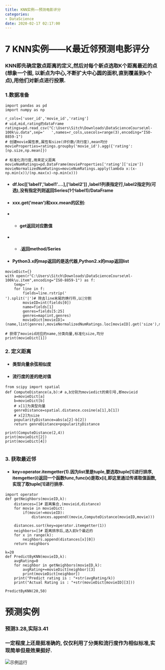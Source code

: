 ```yaml
---
title: KNN实例——预测电影评分
categories:
- DataScience
date: 2020-02-17 02:17:00
---
```

#  7 KNN实例——K最近邻预测电影评分
###    KNN即先确定散点距离的定义,然后对每个新点选取K个距离最近的点(想象一个图, 以新点为中心,不断扩大中心圆的面积,直到覆盖到k个点),用他们对新点进行投票.

###    1.数据准备
```
import pandas as pd
import numpy as np

r_cols=['user_id','movie_id','rating']
# uid,mid,rating的dataFrame
ratings=pd.read_csv("C:\Users\Sitch\Downloads\DataScienceCourse\ml-100k\u.data",sep='	',names=r_cols,usecols=range(3),encoding="ISO-8859-1")
# 创建movie属性表,属性有size(评价数/流行度),mean均分
movieProperties=ratings.groupby('movie_id').agg({'rating':[np.size,np.mean]})

# 标准化流行度,用来定义距离
movieNumRatings=pd.DataFrame(movieProperties['rating']['size'])
movieNormalizedNumRatings=movieNumRatings.apply(lambda x:(x-np.min(x))/(np.max(x)-np.min(x)))
```
- ####     df.loc\[\['label1','label1'....],\['label2']] ,label1列表指定行,label2指定列(可选),没有指定列则返回Series(1个label1)/DataFrame
- ####     xxx.get('mean')和xxx.mean的区别: 
- - ####     get返回对应数值
- - ####     .返回method/Series
- ####     Python3.x的map返回的是迭代器,Python2.x的map返回list

```
movieDict={}
with open(r"C:\Users\Sitch\Downloads\DataScienceCourse\ml-100k\u.item",encoding="ISO-8859-1") as f:
    temp=''
    for line in f:
        fields=line.rstrip('
').split('|')# 除去line末尾的换行符,以|分割
        movieID=int(fields[0])
        name=fields[1]
        genres=fields[5:25]
        genres=map(int,genres)
        movieDict[movieID]=(name,list(genres),movieNormalizedNumRatings.loc[movieID].get('size'),movieProperties.loc[movieID].rating.get('mean'))

# 获得了movieid对应的name,分类向量,标准化size,均分
print(movieDict[1])
```
###    2. 定义距离
- ####     类型向量余弦相似度
- ####     流行度的差的绝对值
```
from scipy import spatial
def ComputeDistance(a,b):# a,b分别为moviedict的索引号,即movieid
    a=movieDict[a]
    b=movieDict[b]
    # x[1]为类型向量
    genreDistance=spatial.distance.cosine(a[1],b[1])
    # x[2]为size
    popularityDistance=abs(a[2]-b[2])
    return genreDistance+popularityDistance

print(ComputeDistance(2,4))
print(movieDict[2])
print(movieDict[4])
    
```
###    3. 获取最近邻
- ####     key=operator.itemgetter(1).因为list里是tuple,要选取tuple\[1]进行排序, itemgetter(i)返回一个函数func,func(x)是取x\[i],即这里通过传递取值函数,实现了取tuple\[1]进行排序.
```
import operator
def getNeighbors(movieID,k):
    distances=[]# 距离集合,(movieid,distance)
    for movie in movieDict:
        if(movie!=movieID):
            distances.append((movie,ComputeDistance(movieID,movie)))
    
    distances.sort(key=operator.itemgetter(1))
    neighbors=[]# 距离排序后,选入前k个最近的
    for x in range(k):
        neighbors.append(distances[x][0])
    return neighbors

k=20
def PredictByKNN(movieID,k):
    avgRating=0
    for neighbor in getNeighbors(movieID,k):
        avgRating+=movieDict[neighbor][3]
        print(movieDict[neighbor])
    print("Predict rating is : "+str(avgRating/k))
    print("Actual Rating is : "+str(movieDict[movieID][3]))

PredictByKNN(20,50)

```
# 预测实例
###    预测3.28,实际3.41
###    一定程度上还是挺准确的, 仅仅利用了分类和流行度作为相似标准,实现简单但是效果挺好.
![示例运行](https://upload-images.jianshu.io/upload_images/19387483-5e1cef03df8b9d0a.png?imageMogr2/auto-orient/strip%7CimageView2/2/w/1240)
